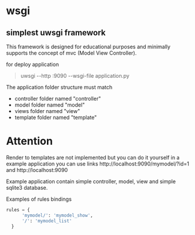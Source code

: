 # wsgi
## simplest uwsgi framework

This framework is designed for educational purposes and minimally supports the concept of mvc (Model View Controller).

for deploy application

> uwsgi --http :9090 --wsgi-file application.py

The application folder structure must match
* controller folder named "controller"
* model folder named "model"
* views folder named "view"
* template folder named "template"

# Attention
Render to templates are not implemented but you can do it yourself
in a example application you can use links http://localhost:9090/mymodel/?id=1 and http://localhost:9090

Example application contain simple controller, model, view and simple sqlite3 database.

  Examples of rules bindings
  ```Python
  rules = {
        'mymodel/': 'mymodel_show',
        '/': 'mymodel_list'
    }
